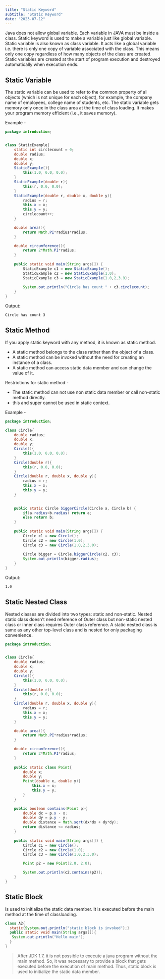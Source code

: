 ```yaml
---
title: "Static Keyword"
subtitle: "Static Keyword"
date: "2023-07-12"
---
```



Java does not allow global variable. Each variable in JAVA must be inside a class. Static keyword is used to make a variable just like global variable. Static variable is also known as class variable. It acts like a global variable i.e. there is only one copy of variable associated with the class. This means only one copy regardless of how many objects of the class are created. Static variables are created at the start of program execution and destroyed automatically when execution ends. 


## Static Variable

The static variable can be used to refer to the common property of all objects (which is not unique for each object), for example, the company name of employees, college name of students, etc. The static variable gets memory only once in the class area at the time of class loading. It makes your program memory efficient (i.e., it saves memory).

Example - 

```java
package introduction;


class StaticExample{
	static int circlecount = 0;
    double radius;
    double x;
    double y;
    StaticExample(){
        this(1.0, 0.0, 0.0);
    }
    StaticExample(double r){
        this(r, 0.0, 0.0);
    }
    StaticExample(double r, double x, double y){
        radius = r;
        this.x = x;
        this.y = y;
        circlecount++;
    }

    double area(){
        return Math.PI*radius*radius;
    }

    double circumference(){
        return 2*Math.PI*radius;
    }
    
    public static void main(String args[]) {
    	StaticExample c1 = new StaticExample();
    	StaticExample c2 = new StaticExample(1.0);
    	StaticExample c3 = new StaticExample(1.0,2,3.0);
    	
    	System.out.println("Circle has count " + c3.circlecount);	
    }
}
```

Output:

```bash
Circle has count 3
```


## Static Method

If you apply static keyword with any method, it is known as static method.

- A static method belongs to the class rather than the object of a class.
- A static method can be invoked without the need for creating an instance of a class.
- A static method can access static data member and can change the value of it.

Restrictions for static method -
- The static method can not use non static data member or call non-static method directly.
- this and super cannot be used in static context.

Example - 

```java
package introduction;

class Circle{
    double radius;
    double x;
    double y;
    Circle(){
        this(1.0, 0.0, 0.0);
    }
    Circle(double r){
        this(r, 0.0, 0.0);
    }
    Circle(double r, double x, double y){
        radius = r;
        this.x = x;
        this.y = y;
    }

    
    public static Circle biggerCircle(Circle a, Circle b) {
    	if(a.radius>b.radius) return a;
    	else return b;
    }
    
    public static void main(String args[]) {
    	Circle c1 = new Circle();
    	Circle c2 = new Circle(1.0);
    	Circle c3 = new Circle(1.0,2,3.0);
    	
    	Circle bigger = Circle.biggerCircle(c2, c3);
    	System.out.println(bigger.radius);	
    }
}
```

Output:

```bash
1.0
```

## Static Nested Class

Nested classes are divided into two types: static and non-static. Nested static class doesn't need reference of Outer class but non-static nested class or inner class requires Outer class reference. A static nested class is same as any other top-level class and is nested for only packaging convenience.

```java
package introduction;


class Circle{
    double radius;
    double x;
    double y;
    Circle(){
        this(1.0, 0.0, 0.0);
    }
    Circle(double r){
        this(r, 0.0, 0.0);
    }
    Circle(double r, double x, double y){
        radius = r;
        this.x = x;
        this.y = y;
    }

    double area(){
        return Math.PI*radius*radius;
    }

    double circumference(){
        return 2*Math.PI*radius;
    }
    
    public static class Point{
        double x;
        double y;
        Point(double x, double y){
            this.x = x;
            this.y = y;
        }
    }

    public boolean contains(Point p){
        double dx = p.x - x;
        double dy = p.y - y;
        double distance = Math.sqrt(dx*dx + dy*dy);
        return distance <= radius;
    }
    
    public static void main(String args[]) {
    	Circle c1 = new Circle();
    	Circle c2 = new Circle(1.0);
    	Circle c3 = new Circle(1.0,2,3.0);

        Point p2 = new Point(2.0, 2.0);

        System.out.println(c2.contains(p2));
    }
}
```

## Static Block

Is used to initialize the static data member. It is executed before the main method at the time of classloading.

```java
class A2{  
  static{System.out.println("static block is invoked");}  
  public static void main(String args[]){  
   System.out.println("Hello main");  
  }  
}  
```


> After JDK 1.7, it is not possible to execute a java program without the main method. So, it was necessary to provide a block that gets executed before the execution of main method. Thus, static block is used to initialize the static data member.